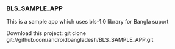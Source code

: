<h3>BLS_SAMPLE_APP</h3>
<p> This is a sample app which uses bls-1.0 library for Bangla suport</p>
<p>
Download this project:
git clone git://github.com/androidbangladesh/BLS_SAMPLE_APP.git
</p>
